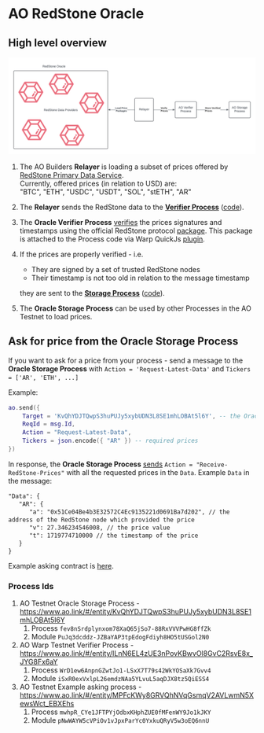 # AO RedStone Oracle

## High level overview

![img.png](docs/overview.png)

1. The AO Builders **Relayer** is loading a subset of prices offered
   by [RedStone Primary Data Service](https://app.redstone.finance/#/app/data-services/redstone-primary-prod).  
   Currently, offered prices (in relation to USD) are:  
   "BTC", "ETH", "USDC", "USDT", "SOL", "stETH", "AR"
2. The **Relayer** sends the RedStone data to the **[Verifier Process](https://www.ao.link/#/entity/ILnN6EL4zUE3nPovKBwvOl8GvC2RsvE8x_JYG8Fx6aY)** ([code](https://github.com/warp-contracts/ao-redstone-oracle/blob/main/redstone-oracle-process/warp/oracle.process.mjs)).
3. The **Oracle Verifier Process** [verifies](https://github.com/warp-contracts/ao-redstone-oracle/blob/main/redstone-oracle-process/warp/oracle.process.mjs#L76)
   the prices signatures and timestamps using the official RedStone
   protocol [package](https://github.com/redstone-finance/redstone-oracles-monorepo/tree/main/packages/protocol).
   This package is attached to the Process code via Warp
   QuickJs [plugin](https://github.com/warp-contracts/warp-contracts-plugins/blob/main/warp-contracts-plugin-quickjs/src/eval/QuickJsEvaluator.ts#L54).
4. If the prices are properly verified - i.e.
    - They are signed by a set of trusted RedStone nodes
    - Their timestamp is not too old in relation to the message timestamp

   they are sent to the **[Storage Process](https://www.ao.link/#/entity/KvQhYDJTQwpS3huPUJy5xybUDN3L8SE1mhLOBAt5l6Y)** ([code](https://github.com/warp-contracts/ao-redstone-oracle/blob/main/redstone-oracle-process/process.lua)).
5. The **Oracle Storage Process** can be used by other Processes in the AO Testnet to load prices.

## Ask for price from the **Oracle Storage Process**

If you want to ask for a price from your process - send a message to the **Oracle Storage Process** with
`Action = 'Request-Latest-Data'` and `Tickers = ['AR', 'ETH', ...]`

Example:

```lua
ao.send({
    Target = 'KvQhYDJTQwpS3huPUJy5xybUDN3L8SE1mhLOBAt5l6Y', -- the Oracle Storage Process id
    ReqId = msg.Id,
    Action = "Request-Latest-Data",
    Tickers = json.encode({ "AR" }) -- required prices
})
```

In response, the **Oracle Storage Process** [sends](https://github.com/warp-contracts/ao-redstone-oracle/blob/main/redstone-oracle-process/process.lua#L37) `Action = "Receive-RedStone-Prices"` with all the requested prices
in the `Data`. Example `Data` in the message:

```
"Data": {
   "AR": {
      "a": "0x51Ce04Be4b3E32572C4Ec9135221d0691Ba7d202", // the address of the RedStone node which provided the price
      "v": 27.346234546008, // the price value
      "t": 1719774710000 // the timestamp of the price
   }
}
```

Example asking contract is [here](https://github.com/warp-contracts/ao-redstone-oracle/blob/main/redstone-oracle-process/example-asking-process/process.lua).

### Process Ids

1. AO Testnet Oracle Storage Process - https://www.ao.link/#/entity/KvQhYDJTQwpS3huPUJy5xybUDN3L8SE1mhLOBAt5l6Y
    1. Process `fev8nSrdplynxom78XaQ65jSo7-88RxVVVPwHG8ffZk`
    2. Module `PuJq3dcddz-JZBaYAP3tpEdogFdiyh8HO5tUSGol2N0`
2. AO Warp Testnet Verifier Process - https://www.ao.link/#/entity/ILnN6EL4zUE3nPovKBwvOl8GvC2RsvE8x_JYG8Fx6aY
    1. Process `WrD1ew6AnpnGZwtJo1-LSxX7T79s42WkYOSaXk7Gvv4`
    2. Module `iSxR0exVxlpL26emdzNAa5YLvuL5aqDJX8tz5QiESS4`
3. AO Testnet Example asking process - https://www.ao.link/#/entity/MPFcKWy8GRVQhNVqGsmqV2AVLwmN5XewsWct_EBXEhs
    1. Process `mwhpR_CYe1JFTPYjOdbxKHphZUE0fMFenWY9Jo1kJKY`
    2. Module `pNwWAYW5cVPiOv1vJpxParYc0YxkuQRyV5w3oEQ6nnU`


